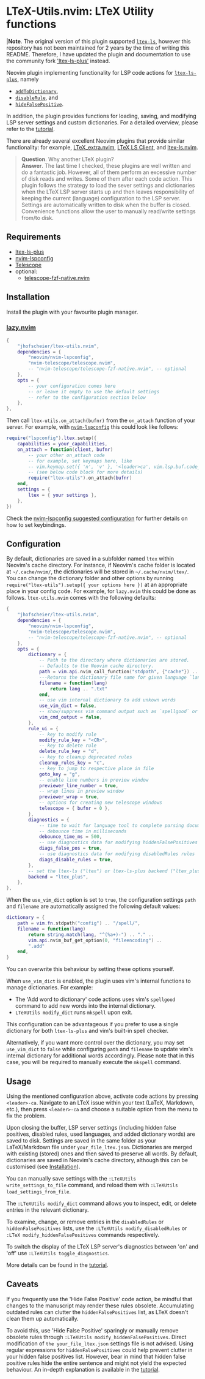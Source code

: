 # LTeX-Utils.nvim: LTeX Utility functions

|**Note**. The original version of this plugin supported [`ltex-ls`](https://github.com/valentjn/ltex-ls), however this repository has not been maintained for 2 years by the time of writing this README. Therefore, I have updated the plugin and documentation to use the community fork ['ltex-ls-plus'](https://github.com/ltex-plus/ltex-ls-plus) instead.

Neovim plugin implementing functionality for LSP code actions for [`ltex-ls-plus`](https://github.com/ltex-plus/ltex-ls-plus), namely
* [`addToDictionary`](https://ltex-plus.github.io/ltex-plus/ltex-ls-plus/server-usage.html#_ltexaddtodictionary-client),
* [`disableRule`](https://ltex-plus.github.io/ltex-plus/ltex-ls-plus/server-usage.html#_ltexdisablerules-client), and
* [`hideFalsePositive`](https://ltex-plus.github.io/ltex-plus/ltex-ls-plus/server-usage.html#_ltexhidefalsepositives-client).

In addition, the plugin provides functions for loading, saving, and modifying LSP server settings and custom dictionaries.
For a detailed overview, please refer to the [tutorial](TUTORIAL.md).

There are already several excellent Neovim plugins that provide similar functionality: for example, [LTeX\_extra.nvim](https://github.com/barreiroleo/ltex_extra.nvim), [LTeX LS Client](https://github.com/icewind/ltex-client.nvim), and [ltex-ls.nvim](https://github.com/vigoux/ltex-ls.nvim).

> **Question**. Why another LTeX plugin?<br> 
>**Answer**. The last time I checked, these plugins are well written and do a fantastic job.
>However, all of them perform an excessive number of disk reads and writes.
>Some of them after each code action.
>This plugin follows the strategy to load the sever settings and dictionaries when the LTeX LSP server starts up and then leaves responsibility of keeping the current (language) configuration to the LSP server. 
>Settings are automatically written to disk when the buffer is closed.
>Convenience functions allow the user to manually read/write settings from/to disk.

## Requirements

- [ltex-ls-plus](https://github.com/ltex-plus/ltex-ls-plus)
- [nvim-lspconfig](https://github.com/neovim/nvim-lspconfig)
- [Telescope](https://github.com/nvim-telescope/telescope.nvim)
- optional:
  - [telescope-fzf-native.nvim](https://github.com/nvim-telescope/telescope-fzf-native.nvim)

## Installation
Install the plugin with your favourite plugin manager.

### [lazy.nvim](https://github.com/folke/lazy.nvim)

```lua
{
    "jhofscheier/ltex-utils.nvim",
    dependencies = {
        "neovim/nvim-lspconfig",
        "nvim-telescope/telescope.nvim",
        -- "nvim-telescope/telescope-fzf-native.nvim", -- optional
    },
    opts = {
        -- your configuration comes here
        -- or leave it empty to use the default settings
        -- refer to the configuration section below
    },
},
```
Then call `ltex-utils.on_attach(bufnr)` from the `on_attach` function of your server.
For example, with [`nvim-lspconfig`](https://github.com/neovim/nvim-lspconfig) this could look like follows:
```lua
require("lspconfig").ltex.setup({
    capabilities = your_capabilities,
    on_attach = function(client, bufnr)
        -- your other on_attach code
        -- for example, set keymaps here, like
        -- vim.keymap.set({ 'n', 'v' }, '<leader>ca', vim.lsp.buf.code_action, opts)
        -- (see below code block for more details)
        require("ltex-utils").on_attach(bufnr)
    end,
    settings = {
        ltex = { your settings },
    },
})
```
Check the [nvim-lspconfig suggested configuration](https://github.com/neovim/nvim-lspconfig#suggested-configuration) for further details on how to set keybindings.

## Configuration

By default, dictionaries are saved in a subfolder named `ltex` within Neovim's cache directory.
For instance, if Neovim's cache folder is located at `~/.cache/nvim/`, the dictionaries will be stored in `~/.cache/nvim/ltex/`.
You can change the dictionary folder and other options by running `require("ltex-utils").setup({ your options here })` at an appropriate place in your config code.
For example, for `lazy.nvim` this could be done as follows.
`ltex-utils.nvim` comes with the following defaults:
```lua
{
    "jhofscheier/ltex-utils.nvim",
    dependencies = {
        "neovim/nvim-lspconfig",
        "nvim-telescope/telescope.nvim",
        -- "nvim-telescope/telescope-fzf-native.nvim", -- optional
    },
    opts = {
        dictionary = {
            -- Path to the directory where dictionaries are stored.
            -- Defaults to the Neovim cache directory.
            path = vim.api.nvim_call_function("stdpath", {"cache"}) .. "/ltex/",
            ---Returns the dictionary file name for given language `lang`
            filename = function(lang)
                return lang .. ".txt"
            end,
            -- use vim internal dictionary to add unkown words
            use_vim_dict = false,
            -- show/suppress vim command output such as `spellgood` or `mkspell`
            vim_cmd_output = false,
        },
        rule_ui = {
            -- key to modify rule
            modify_rule_key = "<CR>",
            -- key to delete rule
            delete_rule_key = "d",
            -- key to cleanup deprecated rules
            cleanup_rules_key = "c",
            -- key to jump to respective place in file
            goto_key = "g",
            -- enable line numbers in preview window
            previewer_line_number = true,
            -- wrap lines in preview window
            previewer_wrap = true,
            -- options for creating new telescope windows
            telescope = { bufnr = 0 },
        },
        diagnostics = {
            -- time to wait for language tool to complete parsing document
            -- debounce time in milliseconds
            debounce_time_ms = 500,
            -- use diagnostics data for modifying hiddenFalsePositives rules
            diags_false_pos = true,
            -- use diagnostics data for modifying disabledRules rules
            diags_disable_rules = true,
        },
        -- set the ltex-ls ("ltex") or ltex-ls-plus backend ("ltex_plus")
        backend = "ltex_plus",
    },
},
```
When the `use_vim_dict` option is set to `true`, the configuration settings `path` and `filename` are automatically assigned the following default values:

```lua
dictionary = {
    path = vim.fn.stdpath("config") .. "/spell/",
    filename = function(lang)
        return string.match(lang, "^(%a+)-") .. "." ..
        vim.api.nvim_buf_get_option(0, "fileencoding") ..
        ".add"
    end,
}
```

You can overwrite this behaviour by setting these options yourself.

When `use_vim_dict` is enabled, the plugin uses vim's internal functions to manage dictionaries.
For example:
* The 'Add word to dictionary' code actions uses vim's `spellgood` command to add new words into the internal dictionary.
* `LTeXUtils modify_dict` runs `mkspell` upon exit.

This configuration can be advantageous if you prefer to use a single dictionary for both `ltex-ls-plus` and vim's built-in spell checker.

Alternatively, if you want more control over the dictionary, you may set `use_vim_dict` to `false` while configuring `path` and `filename` to update vim's internal dictionary for additional words accordingly.
Please note that in this case, you will be required to manually execute the `mkspell` command.

## Usage
Using the mentioned configuration above, activate code actions by pressing `<leader>-ca`.
Navigate to an LTeX issue within your text (LaTeX, Markdown, etc.), then press `<leader>-ca` and choose a suitable option from the menu to fix the problem.

Upon closing the buffer, LSP server settings (including hidden false positives, disabled rules, used languages, and added dictionary words) are saved to disk.
Settings are saved in the same folder as your LaTeX/Markdown file under `your_file_ltex.json`.
Dictionaries are merged with existing (stored) ones and then saved to preserve all words.
By default, dictionaries are saved in Neovim's cache directory, although this can be customised (see [Installation](#installation)).


You can manually save settings with the `:LTeXUtils write_settings_to_file` command, and reload them with `:LTeXUtils load_settings_from_file`.

The `:LTeXUtils modify_dict` command allows you to inspect, edit, or delete entries in the relevant dictionary.

To examine, change, or remove entries in the `disabledRules` or `hiddenFalsePositives` lists, use the `:LTeXUtils modify_disabledRules` or `:LTeX modify_hiddenFalsePositives` commands respectively.

To switch the display of the LTeX LSP server's diagnostics between 'on' and 'off' use `:LTeXUtils toggle_diagnostics`.

More details can be found in the [tutorial](TUTORIAL.md).

## Caveats

If you frequently use the 'Hide False Positive' code action, be mindful that changes to the manuscript may render these rules obsolete.
Accumulating outdated rules can clutter the `hiddenFalsePositives` list, as LTeX doesn't clean them up automatically.


To avoid this, use 'Hide False Positive' sparingly or manually remove obsolete rules through `:LTeXUtils modify_hiddenFalsePositives`.
Direct modification of `the your_file_ltex.json` settings file is not advised.
Using regular expressions for `hiddenFalsePositives` could help prevent clutter in your hidden false positives list.
However, bear in mind that hidden false positive rules hide the entire sentence and might not yield the expected behaviour.
An in-depth explanation is available in the [tutorial](TUTORIAL.md).

